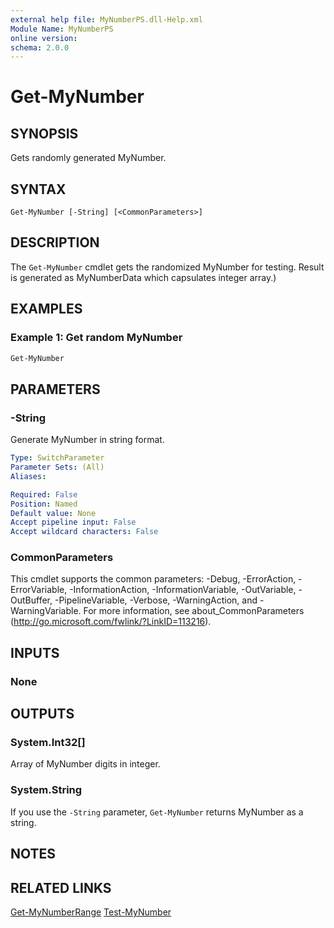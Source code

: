 ```yaml
---
external help file: MyNumberPS.dll-Help.xml
Module Name: MyNumberPS
online version:
schema: 2.0.0
---
```


# Get-MyNumber

## SYNOPSIS
Gets randomly generated MyNumber.

## SYNTAX

```
Get-MyNumber [-String] [<CommonParameters>]
```

## DESCRIPTION
The `Get-MyNumber` cmdlet gets the randomized MyNumber for testing. Result is generated as MyNumberData which capsulates integer array.)

## EXAMPLES

### Example 1: Get random MyNumber
```powershell
Get-MyNumber
```

## PARAMETERS

### -String
Generate MyNumber in string format.

```yaml
Type: SwitchParameter
Parameter Sets: (All)
Aliases:

Required: False
Position: Named
Default value: None
Accept pipeline input: False
Accept wildcard characters: False
```

### CommonParameters
This cmdlet supports the common parameters: -Debug, -ErrorAction, -ErrorVariable, -InformationAction, -InformationVariable, -OutVariable, -OutBuffer, -PipelineVariable, -Verbose, -WarningAction, and -WarningVariable. For more information, see about_CommonParameters (http://go.microsoft.com/fwlink/?LinkID=113216).

## INPUTS

### None

## OUTPUTS

### System.Int32[]
Array of MyNumber digits in integer.

### System.String
If you use the `-String` parameter, `Get-MyNumber` returns MyNumber as a string.

## NOTES

## RELATED LINKS
[Get-MyNumberRange](Get-MyNumberRange)
[Test-MyNumber](Test-MyNumber)